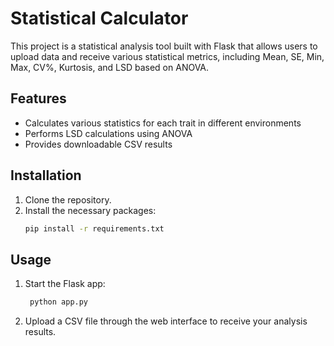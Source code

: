 # Statistical Calculator

This project is a statistical analysis tool built with Flask that allows users to upload data and receive various statistical metrics, including Mean, SE, Min, Max, CV%, Kurtosis, and LSD based on ANOVA.

## Features
- Calculates various statistics for each trait in different environments
- Performs LSD calculations using ANOVA
- Provides downloadable CSV results

## Installation
1. Clone the repository.
2. Install the necessary packages:
   ```bash
   pip install -r requirements.txt


## Usage
1. Start the Flask app:
   ```bash
    python app.py
2. Upload a CSV file through the web interface to receive your analysis results.
